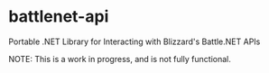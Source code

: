 # battlenet-api
Portable .NET Library for Interacting with Blizzard's Battle.NET APIs

NOTE:  This is a work in progress, and is not fully functional.
